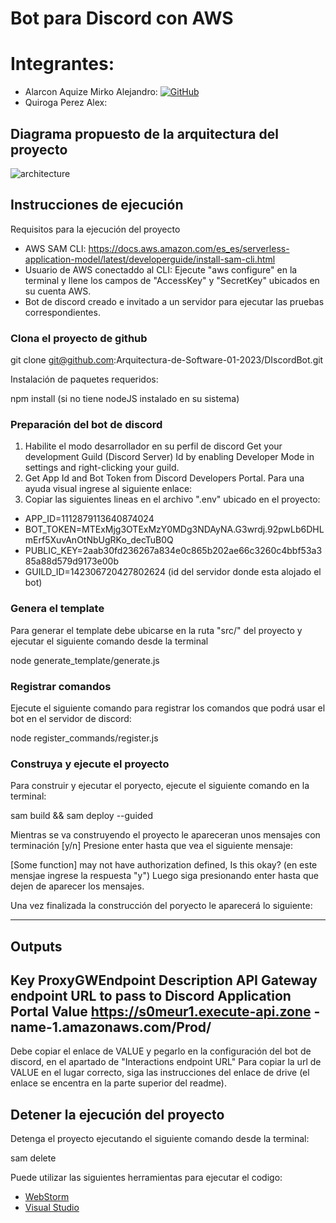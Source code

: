 # Bot para Discord con AWS 

# Integrantes:
* Alarcon Aquize Mirko Alejandro: [![GitHub](https://img.shields.io/badge/Git-Profile-blue)](https://github.com/MRK2705)
* Quiroga Perez Alex: 

## Diagrama propuesto de la arquitectura del proyecto
![architecture](./architecture.png)

## Instrucciones de ejecución

Requisitos para la ejecución del proyecto
- AWS SAM CLI: https://docs.aws.amazon.com/es_es/serverless-application-model/latest/developerguide/install-sam-cli.html
- Usuario de AWS conectaddo al CLI: Ejecute "aws configure" en la terminal y llene los campos de "AccessKey" y "SecretKey" ubicados en su cuenta AWS.
- Bot de discord creado e invitado a un servidor para ejecutar las pruebas correspondientes.

### Clona el proyecto de github

git clone git@github.com:Arquitectura-de-Software-01-2023/DIscordBot.git


Instalación de paquetes requeridos:

npm install (si no tiene nodeJS instalado en su sistema)

### Preparación del bot de discord
1. Habilite el modo desarrollador en su perfil de discord Get your development Guild (Discord Server) Id by enabling Developer Mode in settings and right-clicking your guild.
2. Get App Id and Bot Token from Discord Developers Portal.
Para una ayuda visual ingrese al siguiente enlace: 
4. Copiar las siguientes lineas en el archivo ".env" ubicado en el proyecto:
- APP_ID=1112879113640874024
- BOT_TOKEN=MTExMjg3OTExMzY0MDg3NDAyNA.G3wrdj.92pwLb6DHLmErf5XuvAnOtNbUgRKo_decTuB0Q
- PUBLIC_KEY=2aab30fd236267a834e0c865b202ae66c3260c4bbf53a385a88d579d9173e00b
- GUILD_ID=142306720427802624 (id del servidor donde esta alojado el bot)

### Genera el template
Para generar el template debe ubicarse en la ruta "src/" del proyecto y ejecutar el siguiente comando desde la terminal

node generate_template/generate.js

### Registrar comandos
Ejecute el siguiente comando para registrar los comandos que podrá usar el bot en el servidor de discord:

node register_commands/register.js

### Construya y ejecute el proyecto
Para construir y ejecutar el poryecto, ejecute el siguiente comando en la terminal:

sam build && sam deploy --guided

Mientras se va construyendo el proyecto le apareceran unos mensajes con terminación [y/n]
Presione enter hasta que vea el siguiente mensaje:

[Some function] may not have authorization defined, Is this okay? (en este mensjae ingrese la respuesta "y")
Luego siga presionando enter hasta que dejen de aparecer los mensajes.

Una vez finalizada la construcción del poryecto le aparecerá lo siguiente:

------------------------------------------
Outputs
------------------------------------------
Key                 ProxyGWEndpoint
Description         API Gateway endpoint URL to pass 
                    to Discord Application Portal
Value               https://s0meur1.execute-api.zone
                    -name-1.amazonaws.com/Prod/
------------------------------------------

Debe copiar el enlace de VALUE y pegarlo en la configuración del bot de discord, en el apartado de "Interactions endpoint URL"
Para copiar la url de VALUE en el lugar correcto, siga las instrucciones del enlace de drive (el enlace se encentra en la parte superior del readme).

## Detener la ejecución del proyecto
Detenga el proyecto ejecutando el siguiente comando desde la terminal:

sam delete

Puede utilizar las siguientes herramientas para ejecutar el codigo:

* [WebStorm](https://docs.aws.amazon.com/toolkit-for-jetbrains/latest/userguide/welcome.html)
* [Visual Studio](https://docs.aws.amazon.com/toolkit-for-visual-studio/latest/user-guide/welcome.html)
